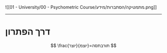 ![[01 - University/00 - Psychometric Course/מתמטיקה/הסתברות/מידע.png]]
***
# דרך הפתרון
$$
\frac{יוצר}{יוצמ}=תורבתסה
$$

